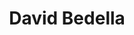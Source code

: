 ---
title: David Bedella
layout: people
image: 
image_credit: 
image_alt: 
image_caption: 
Details:
  Website: 
  Facebook:
  Twitter: davidbedella
  Instagram: bedellad
  LinkedIn: 
  IBDB: David Bedella | david-bedella-83731
  IMDb: David Bedella | nm1525717
  Wikipedia: David Bedella | David_Bedella
---